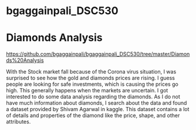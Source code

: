 # bgaggainpali_DSC530

# Diamonds Analysis

https://github.com/bgaggainpali/bgaggainpali_DSC530/tree/master/Diamonds%20Analysis

With the Stock market fall because of the Corona virus situation, I was surprised to see how the gold and diamonds prices are rising. I guess people are looking for safe investments, which is causing the prices go high. This generally happens when the markets are uncertain.
I got interested to do some data analysis regarding the diamonds. As I do not have much information about diamonds, I search about the data and found a dataset provided by Shivam Agarwal in kaggle. This dataset contains a lot of details and properties of the diamond like the price, shape, and other attributes. 

